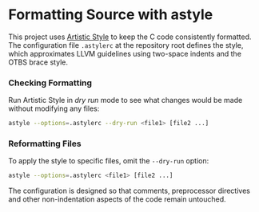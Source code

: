 # Formatting Source with astyle

This project uses [Artistic Style](https://astyle.sourceforge.net/) to keep the C
code consistently formatted. The configuration file `.astylerc` at the repository
root defines the style, which approximates LLVM guidelines using two-space
indents and the OTBS brace style.

### Checking Formatting
Run Artistic Style in *dry run* mode to see what changes would be made without
modifying any files:

```sh
astyle --options=.astylerc --dry-run <file1> [file2 ...]
```

### Reformatting Files
To apply the style to specific files, omit the `--dry-run` option:

```sh
astyle --options=.astylerc <file1> [file2 ...]
```

The configuration is designed so that comments, preprocessor directives and other
non-indentation aspects of the code remain untouched.
